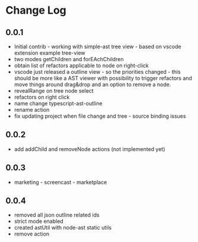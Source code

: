# Change Log

## 0.0.1

 * Initial contrib - working with simple-ast tree view - based on vscode extension example tree-view
 * two modes getChildren and forEAchChildren
 * obtain list of refactors applicable to node on right-click
 * vscode just released a outline view - so the priorities changed - this should be more like a AST viewer with possibility to trigger refactors and move things around drag&drop and an option to remove a node. 
 * revealRange on tree node select
 * refactors on right click
 * name change typescript-ast-outline
 * rename action
 * fix updating project when file change and tree - source binding issues

## 0.0.2

 * add addChild and removeNode actions (not implemented yet)

## 0.0.3

 * marketing - screencast - marketplace

## 0.0.4

 * removed all json outline related ids  
 * strict mode enabled
 * created astUtil with node-ast static utils
 * remove action